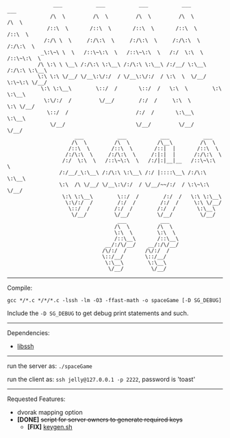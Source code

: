 ```
               ___           ___           ___           ___           ___     
              /\  \         /\  \         /\  \         /\  \         /\  \    
             /::\  \       /::\  \       /::\  \       /::\  \       /::\  \   
            /:/\ \  \     /:/\:\  \     /:/\:\  \     /:/\:\  \     /:/\:\  \  
           _\:\~\ \  \   /::\~\:\  \   /::\~\:\  \   /:/  \:\  \   /::\~\:\  \
          /\ \:\ \ \__\ /:/\:\ \:\__\ /:/\:\ \:\__\ /:/__/ \:\__\ /:/\:\ \:\__\
          \:\ \:\ \/__/ \/__\:\/:/  / \/__\:\/:/  / \:\  \  \/__/ \:\~\:\ \/__/
           \:\ \:\__\        \::/  /       \::/  /   \:\  \        \:\ \:\__\  
            \:\/:/  /         \/__/        /:/  /     \:\  \        \:\ \/__/  
             \::/  /                      /:/  /       \:\__\        \:\__\    
              \/__/                       \/__/         \/__/         \/__/    
                      ___           ___           ___           ___          
                     /\  \         /\  \         /\__\         /\  \         
                    /::\  \       /::\  \       /::|  |       /::\  \        
                   /:/\:\  \     /:/\:\  \     /:|:|  |      /:/\:\  \       
                  /:/  \:\  \   /::\~\:\  \   /:/|:|__|__   /::\~\:\  \      
                 /:/__/_\:\__\ /:/\:\ \:\__\ /:/ |::::\__\ /:/\:\ \:\__\     
                 \:\  /\ \/__/ \/__\:\/:/  / \/__/~~/:/  / \:\~\:\ \/__/     
                  \:\ \:\__\        \::/  /        /:/  /   \:\ \:\__\       
                   \:\/:/  /        /:/  /        /:/  /     \:\ \/__/       
                    \::/  /        /:/  /        /:/  /       \:\__\         
                     \/__/         \/__/         \/__/         \/__/         
                                    ___           ___   
                                   /\  \         /\  \  
                                   \:\  \        \:\  \
                                   /::\__\       /::\__\
                                __/:/\/__/    __/:/\/__/
                               /\/:/  /      /\/:/  /   
                               \::/__/       \::/__/    
                                \:\__\        \:\__\    
                                 \/__/         \/__/    
```

---

Compile:
```
gcc */*.c */*/*.c -lssh -lm -O3 -ffast-math -o spaceGame [-D SG_DEBUG]
```

Include the `-D SG_DEBUG` to get debug print statements and such.

---

Dependencies:
- [libssh](https://www.libssh.org/)

---

run the server as: `./spaceGame`

run the client as: `ssh jelly@127.0.0.1 -p 2222`, password is 'toast'

---

Requested Features:
- dvorak mapping option
- **[DONE]** ~~script for server owners to generate required keys~~
  - **[FIX]** [keygen.sh](keygen.sh)
